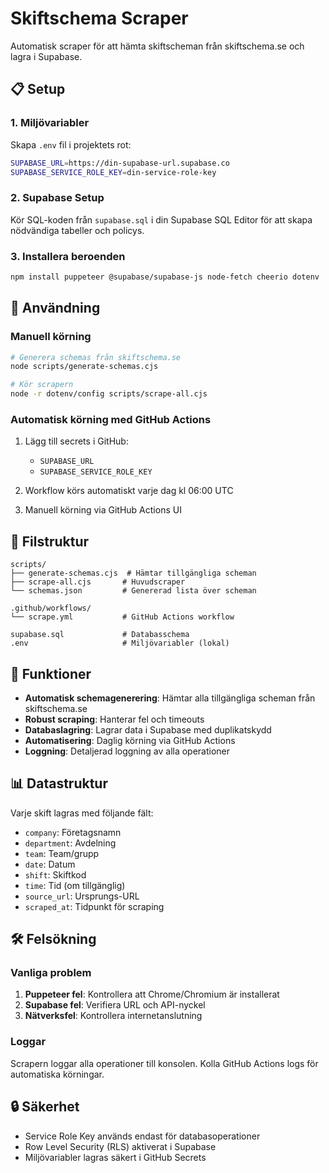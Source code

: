 # Skiftschema Scraper

Automatisk scraper för att hämta skiftscheman från skiftschema.se och lagra i Supabase.

## 📋 Setup

### 1. Miljövariabler

Skapa `.env` fil i projektets rot:

```bash
SUPABASE_URL=https://din-supabase-url.supabase.co
SUPABASE_SERVICE_ROLE_KEY=din-service-role-key
```

### 2. Supabase Setup

Kör SQL-koden från `supabase.sql` i din Supabase SQL Editor för att skapa nödvändiga tabeller och policys.

### 3. Installera beroenden

```bash
npm install puppeteer @supabase/supabase-js node-fetch cheerio dotenv
```

## 🚀 Användning

### Manuell körning

```bash
# Generera schemas från skiftschema.se
node scripts/generate-schemas.cjs

# Kör scrapern
node -r dotenv/config scripts/scrape-all.cjs
```

### Automatisk körning med GitHub Actions

1. Lägg till secrets i GitHub:
   - `SUPABASE_URL`
   - `SUPABASE_SERVICE_ROLE_KEY`

2. Workflow körs automatiskt varje dag kl 06:00 UTC

3. Manuell körning via GitHub Actions UI

## 📁 Filstruktur

```
scripts/
├── generate-schemas.cjs  # Hämtar tillgängliga scheman
├── scrape-all.cjs       # Huvudscraper
└── schemas.json         # Genererad lista över scheman

.github/workflows/
└── scrape.yml           # GitHub Actions workflow

supabase.sql             # Databasschema
.env                     # Miljövariabler (lokal)
```

## 🔧 Funktioner

- **Automatisk schemagenerering**: Hämtar alla tillgängliga scheman från skiftschema.se
- **Robust scraping**: Hanterar fel och timeouts
- **Databaslagring**: Lagrar data i Supabase med duplikatskydd
- **Automatisering**: Daglig körning via GitHub Actions
- **Loggning**: Detaljerad loggning av alla operationer

## 📊 Datastruktur

Varje skift lagras med följande fält:

- `company`: Företagsnamn
- `department`: Avdelning
- `team`: Team/grupp
- `date`: Datum
- `shift`: Skiftkod
- `time`: Tid (om tillgänglig)
- `source_url`: Ursprungs-URL
- `scraped_at`: Tidpunkt för scraping

## 🛠️ Felsökning

### Vanliga problem

1. **Puppeteer fel**: Kontrollera att Chrome/Chromium är installerat
2. **Supabase fel**: Verifiera URL och API-nyckel
3. **Nätverksfel**: Kontrollera internetanslutning

### Loggar

Scrapern loggar alla operationer till konsolen. Kolla GitHub Actions logs för automatiska körningar.

## 🔒 Säkerhet

- Service Role Key används endast för databasoperationer
- Row Level Security (RLS) aktiverat i Supabase
- Miljövariabler lagras säkert i GitHub Secrets